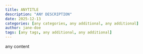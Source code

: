 ```yaml
---
title: ANYTITLE
description: "ANY DESCRIPTION"
date: 2025-12-13
categories: [any categories, any additional, any additional]
author: jane-doe
tags: [any tags, any additional, any additional]
---
```

any content
